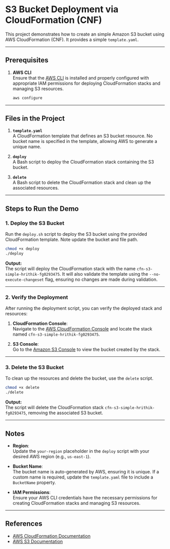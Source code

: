 # S3 Bucket Deployment via CloudFormation (CNF)

This project demonstrates how to create an simple Amazon S3 bucket using AWS CloudFormation (CNF). It provides a simple `template.yaml`.

---

## Prerequisites

1. **AWS CLI**  
   Ensure that the [AWS CLI](https://docs.aws.amazon.com/cli/latest/userguide/install-cliv2.html) is installed and properly configured with appropriate IAM permissions for deploying CloudFormation stacks and managing S3 resources.  

   ```bash
   aws configure
   ```

---

## Files in the Project

1. **`template.yaml`**  
   A CloudFormation template that defines an S3 bucket resource. No bucket name is specified in the template, allowing AWS to generate a unique name.

2. **`deploy`**  
   A Bash script to deploy the CloudFormation stack containing the S3 bucket.

3. **`delete`**  
   A Bash script to delete the CloudFormation stack and clean up the associated resources.

---

## Steps to Run the Demo

### 1. Deploy the S3 Bucket

Run the `deploy.sh` script to deploy the S3 bucket using the provided CloudFormation template. Note update the bucket and file path.

```bash
chmod +x deploy
./deploy
```

**Output:**  
The script will deploy the CloudFormation stack with the name `cfn-s3-simple-hrithik-fg0293475`. It will also validate the template using the `--no-execute-changeset` flag, ensuring no changes are made during validation.

---

### 2. Verify the Deployment

After running the deployment script, you can verify the deployed stack and resources:

1. **CloudFormation Console**:  
   Navigate to the [AWS CloudFormation Console](https://console.aws.amazon.com/cloudformation/) and locate the stack named `cfn-s3-simple-hrithik-fg0293475`.

2. **S3 Console**:  
   Go to the [Amazon S3 Console](https://s3.console.aws.amazon.com/) to view the bucket created by the stack.

---

### 3. Delete the S3 Bucket

To clean up the resources and delete the bucket, use the `delete` script.

```bash
chmod +x delete
./delete
```

**Output:**  
The script will delete the CloudFormation stack `cfn-s3-simple-hrithik-fg0293475`, removing the associated S3 bucket.

---

## Notes

- **Region**:  
  Update the `your-region` placeholder in the `deploy` script with your desired AWS region (e.g., `us-east-1`).

- **Bucket Name**:  
  The bucket name is auto-generated by AWS, ensuring it is unique. If a custom name is required, update the `template.yaml` file to include a `BucketName` property.

- **IAM Permissions**:  
  Ensure your AWS CLI credentials have the necessary permissions for creating CloudFormation stacks and managing S3 resources.

---

## References

- [AWS CloudFormation Documentation](https://docs.aws.amazon.com/AWSCloudFormation/latest/UserGuide/Welcome.html)  
- [AWS S3 Documentation](https://docs.aws.amazon.com/s3/index.html)